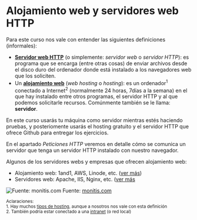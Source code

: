# Alojamiento web y servidores web HTTP

Para este curso nos vale con entender las siguientes definiciones (informales):
- **[Servidor web HTTP](https://es.wikipedia.org/wiki/Servidor_web)** (o simplemente: *servidor web* o *servidor HTTP*): es programa que se encarga (entre otras cosas) de enviar archivos desde el disco duro del ordenador donde está instalado a los navegadores web que los soliciten.
- Un **[alojamiento web](https://es.wikipedia.org/wiki/Alojamiento_web)** (*web hosting* o *hosting*): es un ordenador<sup>1</sup> conectado a Internet<sup>2</sup> (normalmente 24 horas, 7días a la semana) en el que hay instalado entre otros programas, el servidor HTTP y al que podemos solicitarle recursos. Comúnmente también se le llama: **servidor**.

En este curso usarás tu máquina como servidor mientras estés haciendo pruebas, y posteriomente usarás el hosting gratuito y el servidor HTTP que ofrece Github para entregar los ejercicios.

En el apartado *Peticiones HTTP* veremos en detalle cómo se comunica un servidor que tenga un servidor HTTP instalado con nuestro navegador.

Algunos de los servidores webs y empresas que ofrecen alojamiento web:
* Alojamiento web: 1and1, AWS, Linode, etc. ([ver más](http://hostarting.es/hostings/)) 
* Servidores web: Apache, IIS, Nginx, etc. ([ver más]((https://es.wikipedia.org/wiki/Servidor_web#Software))


![Fuente: monitis.com](https://git.gitbook.com/raw/hhkaos/introduccion-a-html5/master/images/Alexa_top-servers.png?token=aGhrYW9zOmNjZWEzYzUwLTdlNWItNGVjOC05MzA0LTkxZDdhMWUxOGZhOA%3D%3D)
Fuente: [monitis.com](http://www.monitis.com/blog/2013/01/16/apache-rules-alexa-with-nginx-microsoft-and-others-playing-catch-up/)

<small>Aclaraciones:</small><br>
<small>1. Hay muchos [tipos de hosting](https://es.wikipedia.org/wiki/Alojamiento_web#Tipos_de_alojamiento_web_en_Internet), aunque a nosotros nos vale con esta definición</small><br>
<small>2. También podría estar conectado a una [intranet](https://en.wikipedia.org/wiki/Intranet) (o red local)</small>